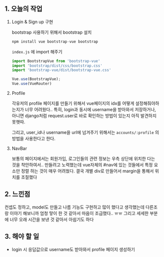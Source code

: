 ## 1. 오늘의 작업

1. Login & Sign up 구현

   bootstrap 사용하기 위해서 bootstrap 설치

   ```jsx
   npm install vue bootstrap-vue bootstrap
   ```

   `index.js` 에 import 해주기

   ```jsx
   import BootstrapVue from 'bootstrap-vue'
   import 'bootstrap/dist/css/bootstrap.css'
   import 'bootstrap-vue/dist/bootstrap-vue.css'
   
   Vue.use(BootstrapVue);
   Vue.use(VueRouter)
   ```

2. Profile

   각유저의 profile 페이지를 만들기 위해서 vue페이지의 idx를 어떻게 설정해줘야하는지가 너무 어려웠다.. 특히, login과 동시에 username을 받아와서 저장하거나, 아니면 django처럼 request.user로 바로 확인하는 방법이 있는지 아직 발견하지 못햇따.

   그리고, user_id나 username을 url에 넘겨주기 위해서는 `accounts/:profile` 의 방법을 사용한다고 한다.

3. NavBar

   보통의 페이지에서는 회원가입, 로그인들의 관련 정보는 우측 상단에 위치한 다는 것을 착안하여서..  만들려고 노력했는데 vue자체의 #nav에 있는 것들에서 특정 요소만 정렬 하는 것이 매우 어려웠다. 결국 개별 div로 만들어서 margin을 통해서 위치를 조절했다

## 2. 느낀점

컨셉도 정하고, model도 만들고 나름 기능도 구현하고 많이 했다고 생각했는데 다른조랑 이야기 해보니까 엄청 맣이 한 것 같아서 마음이 조급했다.. ㅠㅠ 그리고 세세한 부분에 너무 오래 시간을 보낸 것 같아서 아쉽기도 하다

## 3. 해야 할 일

- login 시 응답값으로 username도 받아와서 profile 페이지 생성하기

  